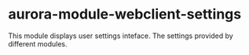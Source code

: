 # aurora-module-webclient-settings

This module displays user settings inteface. The settings provided by different modules.

